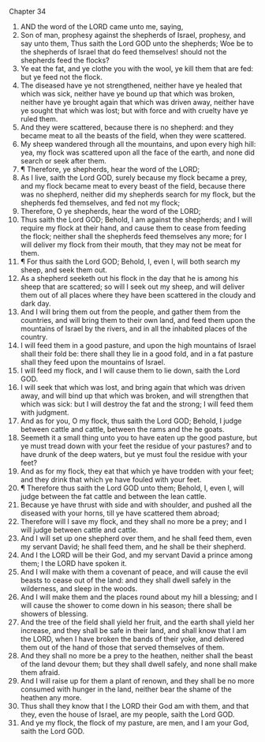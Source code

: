 

Chapter 34

1. AND the word of the LORD came unto me, saying,
2. Son of man, prophesy against the shepherds of Israel, prophesy, and say unto them, Thus saith the Lord GOD unto the shepherds; Woe be to the shepherds of Israel that do feed themselves!  should not the shepherds feed the flocks?
3. Ye eat the fat, and ye clothe you with the wool, ye kill them that are fed: but ye feed not the flock.
4. The diseased have ye not strengthened, neither have ye healed that which was sick, neither have ye bound up that which was broken, neither have ye brought again that which was driven away, neither have ye sought that which was lost; but with force and with cruelty have ye ruled them.
5. And they were scattered, because there is no shepherd: and they became meat to all the beasts of the field, when they were scattered.
6. My sheep wandered through all the mountains, and upon every high hill: yea, my flock was scattered upon all the face of the earth, and none did search or seek after them.
7. ¶ Therefore, ye shepherds, hear the word of the LORD;
8. As I live, saith the Lord GOD, surely because my flock became a prey, and my flock became meat to every beast of the field, because there was no shepherd, neither did my shepherds search for my flock, but the shepherds fed themselves, and fed not my flock;
9. Therefore, O ye shepherds, hear the word of the LORD;
10. Thus saith the Lord GOD; Behold, I am against the shepherds; and I will require my flock at their hand, and cause them to cease from feeding the flock; neither shall the shepherds feed themselves any more; for I will deliver my flock from their mouth, that they may not be meat for them.
11. ¶ For thus saith the Lord GOD; Behold, I, even I, will both search my sheep, and seek them out.
12. As a shepherd seeketh out his flock in the day that he is among his sheep that are scattered; so will I seek out my sheep, and will deliver them out of all places where they have been scattered in the cloudy and dark day.
13. And I will bring them out from the people, and gather them from the countries, and will bring them to their own land, and feed them upon the mountains of Israel by the rivers, and in all the inhabited places of the country.
14. I will feed them in a good pasture, and upon the high mountains of Israel shall their fold be: there shall they lie in a good fold, and in a fat pasture shall they feed upon the mountains of Israel.
15. I will feed my flock, and I will cause them to lie down, saith the Lord GOD.
16. I will seek that which was lost, and bring again that which was driven away, and will bind up that which was broken, and will strengthen that which was sick: but I will destroy the fat and the strong; I will feed them with judgment.
17. And as for you, O my flock, thus saith the Lord GOD; Behold, I judge between cattle and cattle, between the rams and the he goats.
18. Seemeth it a small thing unto you to have eaten up the good pasture, but ye must tread down with your feet the residue of your pastures?  and to have drunk of the deep waters, but ye must foul the residue with your feet?
19. And as for my flock, they eat that which ye have trodden with your feet; and they drink that which ye have fouled with your feet.
20. ¶ Therefore thus saith the Lord GOD unto them; Behold, I, even I, will judge between the fat cattle and between the lean cattle.
21. Because ye have thrust with side and with shoulder, and pushed all the diseased with your horns, till ye have scattered them abroad;
22. Therefore will I save my flock, and they shall no more be a prey; and I will judge between cattle and cattle.
23. And I will set up one shepherd over them, and he shall feed them, even my servant David; he shall feed them, and he shall be their shepherd.
24. And I the LORD will be their God, and my servant David a prince among them; I the LORD have spoken it.
25. And I will make with them a covenant of peace, and will cause the evil beasts to cease out of the land: and they shall dwell safely in the wilderness, and sleep in the woods.
26. And I will make them and the places round about my hill a blessing; and I will cause the shower to come down in his season; there shall be showers of blessing.
27. And the tree of the field shall yield her fruit, and the earth shall yield her increase, and they shall be safe in their land, and shall know that I am the LORD, when I have broken the bands of their yoke, and delivered them out of the hand of those that served themselves of them.
28. And they shall no more be a prey to the heathen, neither shall the beast of the land devour them; but they shall dwell safely, and none shall make them afraid.
29. And I will raise up for them a plant of renown, and they shall be no more consumed with hunger in the land, neither bear the shame of the heathen any more.
30. Thus shall they know that I the LORD their God am with them, and that they, even the house of Israel, are my people, saith the Lord GOD.
31. And ye my flock, the flock of my pasture, are men, and I am your God, saith the Lord GOD.
